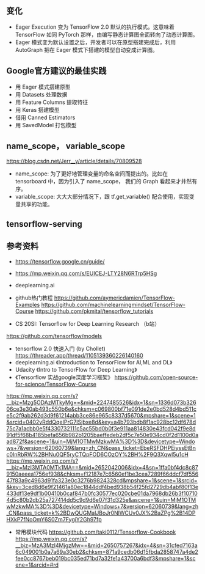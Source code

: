 ## 变化
- Eager Execution 变为 TensorFlow 2.0 默认的执行模式。这意味着 TensorFlow 如同 PyTorch 那样，由编写静态计算图全面转向了动态计算图。
- Eager 模式变为默认设置之后，开发者可以在原型搭建完成后，利用 AutoGraph 把在 Eager 模式下搭建的模型自动变成计算图。


## Google官方建议的最佳实践
- 用 Eager 模式搭建原型
- 用 Datasets 处理数据
- 用 Feature Columns 提取特征
- 用 Keras 搭建模型
- 借用 Canned Estimators
- 用 SavedModel 打包模型


## name_scope， variable_scope
https://blog.csdn.net/Jerr__y/article/details/70809528
- name_scope: 为了更好地管理变量的命名空间而提出的。比如在 tensorboard 中，因为引入了 name_scope， 我们的 Graph 看起来才井然有序。
- variable_scope: 大大大部分情况下，跟 tf.get_variable() 配合使用，实现变量共享的功能。

## tensorflow-serving


## 参考资料
- https://tensorflow.google.cn/guide/
- https://mp.weixin.qq.com/s/EUICEJ-LTY28N6RTrp5HSg



- deeplearning.ai
- github热门教程
https://github.com/aymericdamien/TensorFlow-Examples
https://github.com/machinelearningmindset/TensorFlow-Course
https://github.com/pkmital/tensorflow_tutorials
- CS 20SI: Tensorflow for Deep Learning Research （b站）


https://github.com/tensorflow/models

- tensorflow 2.0 快速入门 (by Chollet) 
https://threader.app/thread/1105139360226140160
- deeplearning.ai 《Introduction to TensorFlow for AI,ML and DL》
- Udacity 《Intro to TensorFlow for Deep Learning》
- 《Tensorflow 实战google深度学习框架》
https://github.com/open-source-for-science/TensorFlow-Course

https://mp.weixin.qq.com/s?__biz=Mzg5ODAzMTkyMg==&mid=2247485526&idx=1&sn=1336d073b32606ce3e30ab493c550b6e&chksm=c069800bf71e091de2e0bd528d4bd511ce5c2f9ab262d3d9f61214abb3ce86e965c8337d5670&mpshare=1&scene=1&srcid=0402yRddQqeIPrG7ISjbxe8d&key=a4b793bdb8f1ac928bc12df678d75c7a1acbb0e5f4330732111c5ac55bd0b0f3e911aa814830e43fcd042f9e8d91df5f68b4185befa656b982b1205baeffedeb2df5c7e50e934cd0f2d1100d0aad872f&ascene=1&uin=MjM1OTMwMzkwMA%3D%3D&devicetype=Windows+7&version=62060739&lang=zh_CN&pass_ticket=EbeRSFDHPEiyssEtBnc0InRbRW%2BHNu0QF5ryCTQpFOD6COzOY%2BH%2F9Q3Xqwl5u1cH
https://mp.weixin.qq.com/s?__biz=MzI3MTA0MTk1MA==&mid=2652042006&idx=4&sn=1ffa0bf4dc8c879150aeeea1756ef938&chksm=f12187e7c6560ef1be3cea7289f66ddcf7df55647f83a9c4963d91fa323e0c3276b9824328cd&mpshare=1&scene=1&srcid=&key=3ced8d6e9f21461a80ec1844ddf4bed938b54f25fd2729db4abf80f13e433df13e9df1b00410b0caf847b0fc30577ec020cbe01da7968db26b3f107104d5c80b2db25a727414dd5c9d9d6e07f31d325e&ascene=1&uin=MjM1OTMwMzkwMA%3D%3D&devicetype=Windows+7&version=62060739&lang=zh_CN&pass_ticket=k%2BDwQUGMalJBoJr0NlWCUv0JX%2BaZPg%2B14DPHXkP7fNoOmY6S0Zm7FygiY2Gh97fp

- 常用模块代码
    https://github.com/taki0112/Tensorflow-Cookbook
    https://mp.weixin.qq.com/s?__biz=MzA3MzI4MjgzMw==&mid=2650757267&idx=4&sn=31cfed7163a6c049001b0a7a69a30eb2&chksm=871a9cedb06d15fbda2858747a4de2fee0cc8767beb019bc035ed71bd7a32fe1a43700a6bdf3&mpshare=1&scene=1&srcid=#rd
